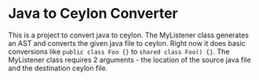 # Java to Ceylon Converter

This is a project to convert java to ceylon. 
The MyListener class generates an AST and converts the given java file to ceylon.
Right now it does basic conversions like `public class Foo {}` to `shared class Foo() {}`. 
The MyListener class requires 2 arguments - the location of the source java file and the destination ceylon file.
